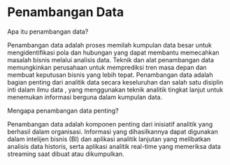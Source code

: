 # Penambangan Data

Apa itu penambangan data?

Penambangan data adalah proses memilah kumpulan data besar untuk mengidentifikasi pola dan hubungan yang dapat membantu memecahkan masalah bisnis melalui analisis data. Teknik dan alat penambangan data memungkinkan perusahaan untuk memprediksi tren masa depan dan membuat keputusan bisnis yang lebih tepat.
Penambangan data adalah bagian penting dari analitik data secara keseluruhan dan salah satu disiplin inti dalam ilmu data , yang menggunakan teknik analitik tingkat lanjut untuk menemukan informasi berguna dalam kumpulan data.

Mengapa penambangan data penting?

Penambangan data adalah komponen penting dari inisiatif analitik yang berhasil dalam organisasi. Informasi yang dihasilkannya dapat digunakan dalam intelijen bisnis (BI) dan aplikasi analitik lanjutan yang melibatkan analisis data historis, serta aplikasi analitik real-time yang memeriksa data streaming saat dibuat atau dikumpulkan.

